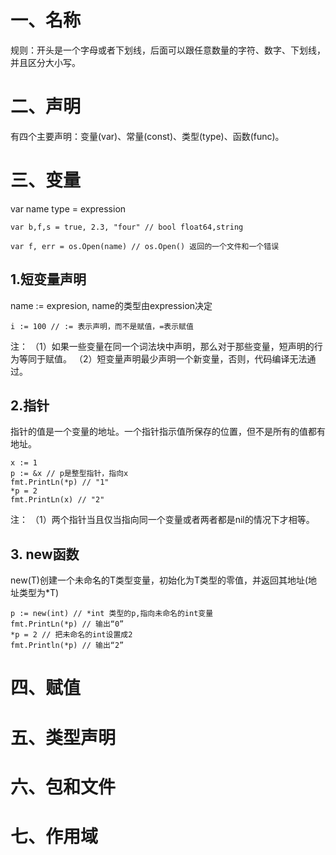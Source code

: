 # 一、名称

规则：开头是一个字母或者下划线，后面可以跟任意数量的字符、数字、下划线，并且区分大小写。


# 二、声明
有四个主要声明：变量(var)、常量(const)、类型(type)、函数(func)。


# 三、变量

var name type = expression

```
var b,f,s = true, 2.3, "four" // bool float64,string

var f, err = os.Open(name) // os.Open() 返回的一个文件和一个错误
```

## 1.短变量声明
name := expresion, name的类型由expression决定

```
i := 100 // := 表示声明，而不是赋值，=表示赋值
```

注：
（1）如果一些变量在同一个词法块中声明，那么对于那些变量，短声明的行为等同于赋值。
（2）短变量声明最少声明一个新变量，否则，代码编译无法通过。

## 2.指针
指针的值是一个变量的地址。一个指针指示值所保存的位置，但不是所有的值都有地址。

```
x := 1
p := &x // p是整型指针，指向x
fmt.PrintLn(*p) // "1"
*p = 2
fmt.PrintLn(x) // "2"

```
注：
（1）两个指针当且仅当指向同一个变量或者两者都是nil的情况下才相等。

## 3. new函数

new(T)创建一个未命名的T类型变量，初始化为T类型的零值，并返回其地址(地址类型为*T)

```
p := new(int) // *int 类型的p,指向未命名的int变量
fmt.PrintLn(*p) // 输出“0”
*p = 2 // 把未命名的int设置成2
fmt.Println(*p) // 输出“2”
```

# 四、赋值

# 五、类型声明

# 六、包和文件

# 七、作用域